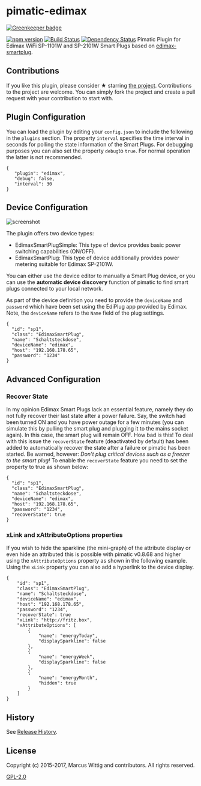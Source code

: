 # pimatic-edimax

[![Greenkeeper badge](https://badges.greenkeeper.io/mwittig/pimatic-edimax.svg)](https://greenkeeper.io/)


[![npm version](https://badge.fury.io/js/pimatic-edimax.svg)](http://badge.fury.io/js/pimatic-edimax)
[![Build Status](https://travis-ci.org/mwittig/pimatic-edimax.svg?branch=master)](https://travis-ci.org/mwittig/pimatic-edimax)
[![Dependency Status](https://david-dm.org/mwittig/pimatic-edimax/status.svg)](https://david-dm.org/mwittig/pimatic-edimax)
Pimatic Plugin for Edimax WiFi SP-1101W and SP-2101W Smart Plugs based on 
 [edimax-smartplug](https://github.com/mwittig/edimax-smartplug). 

## Contributions

If you like this plugin, please consider &#x2605; starring 
[the project](https://github.com/mwittig/pimatic-edimax). Contributions to the project are  welcome. 
You can simply fork the project and create a pull request with your contribution to start with. 

## Plugin Configuration

You can load the plugin by editing your `config.json` to include the following in the `plugins` section. The property
 `interval` specifies the time interval in seconds for polling the state information of the Smart Plugs. For debugging
 purposes you can also set the property `debug`to `true`. For normal operation the latter is not recommended.

    { 
       "plugin": "edimax",
       "debug": false,
       "interval": 30
    }
    
## Device Configuration


![screenshot](https://raw.githubusercontent.com/mwittig/pimatic-edimax/master/screenshot-1.png)

The plugin offers two device types:
                                                                   
* EdimaxSmartPlugSimple: This type of device provides basic power switching capabilities (ON/OFF). 
* EdimaxSmartPlug: This type of device additionally provides power metering suitable for Edimax SP-2101W.

You can either use the device editor to manually a Smart Plug device, or you can use the **automatic device discovery** 
function of pimatic to find smart plugs connected to your local network. 

As part of the device definition you need to provide the `deviceName` and `password` which have been set using the 
EdiPlug app provided by Edimax. Note, the `deviceName` refers to the `Name` field of the plug settings.

    {
      "id": "sp1",
      "class": "EdimaxSmartPlug",
      "name": "Schaltsteckdose",
      "deviceName": "edimax",
      "host": "192.168.178.65",
      "password": "1234"
    }
       
## Advanced Configuration

### Recover State
    
In my opinion Edimax Smart Plugs lack an essential feature, namely they do not fully recover their last state after a 
power failure. Say, the switch had been turned ON and you have power outage for a few minutes (you can simulate this by 
pulling the smart plug and plugging it to the mains socket again). In this case, the smart plug will remain OFF. How bad 
is this! To deal with this issue the `recoverState` feature (deactivated by default) has been added to automatically 
recover the state after a failure or pimatic has been started. Be warned, however: *Don't plug critical devices such 
as a freezer to the smart plug!* To enable the `recoverState` feature you need to set the property to true as 
shown below:

    {
      "id": "sp1",
      "class": "EdimaxSmartPlug",
      "name": "Schaltsteckdose",
      "deviceName": "edimax",
      "host": "192.168.178.65",
      "password": "1234",
      "recoverState": true
    }

### xLink and xAttributeOptions properties

If you wish to hide the sparkline (the mini-graph) of the attribute display or even hide an attributed this is possible 
 with pimatic v0.8.68 and higher using the `xAttributeOptions` property as shown in the following example. Using the 
 `xLink` property you can also add a hyperlink to the device display.
 
    {
        "id": "sp1",
        "class": "EdimaxSmartPlug",
        "name": "Schaltsteckdose",
        "deviceName": "edimax",
        "host": "192.168.178.65",
        "password": "1234",
        "recoverState": true
        "xLink": "http://fritz.box",
        "xAttributeOptions": [
            {
                "name": "energyToday",
                "displaySparkline": false
            },
            {
                "name": "energyWeek",
                "displaySparkline": false
            },
            {
                "name": "energyMonth",
                "hidden": true
            }
        ]
    }
    

## History

See [Release History](https://github.com/mwittig/pimatic-edimax/blob/master/HISTORY.md).

## License 

Copyright (c) 2015-2017, Marcus Wittig and contributors. All rights reserved.

[GPL-2.0](https://github.com/mwittig/pimatic-edimax/blob/master/LICENSE)